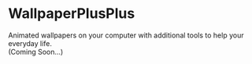 # WallpaperPlusPlus
Animated wallpapers on your computer with additional tools to help your everyday life. <br>
(Coming Soon...)
